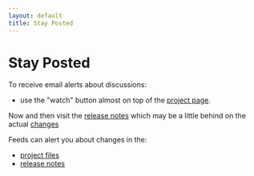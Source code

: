 ```yaml
---
layout: default
title: Stay Posted
---
```


Stay Posted
===========

To receive email alerts about discussions:
* use the "watch" button almost on top of the [project page].

Now and then visit the [release notes] which may be a little behind on the actual [changes]

[release notes]: https://github.com/d-bl/GroundForge/releases
[changes]: https://github.com/d-bl/GroundForge/commits/gh-pages
[project page]: https://github.com/d-bl/GroundForge

Feeds can alert you about changes in the:
* [project files](https://github.com/d-bl/GroundForge/commits/gh-pages.atom)
* [release notes](https://github.com/d-bl/GroundForge/releases.atom)

